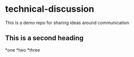 # technical-discussion
This is a demo repo for sharing ideas around communication

## This is a second heading
*one
*two
*three


